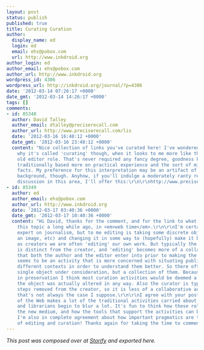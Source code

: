 ```yaml
---
layout: post
status: publish
published: true
title: Curating Curation
author:
  display_name: ed
  login: ed
  email: ehs@pobox.com
  url: http://www.inkdroid.org
author_login: ed
author_email: ehs@pobox.com
author_url: http://www.inkdroid.org
wordpress_id: 4306
wordpress_url: http://inkdroid.org/journal/?p=4306
date: '2012-03-14 07:26:17 +0000'
date_gmt: '2012-03-14 14:26:17 +0000'
tags: []
comments:
- id: 85348
  author: David Talley
  author_email: dtalley@preciserecall.com
  author_url: http://www.preciserecall.com/lis
  date: '2012-03-16 16:48:12 +0000'
  date_gmt: '2012-03-16 23:48:12 +0000'
  content: "Nice collection of links you've curated here! I've wondered for a while
    why it's called 'curating' though, when it looks to me more like the familiar
    old editor role. That's never required any fancy degree, goodness knows -- it's
    traditionally based more on practical experience and the sort of mind that connects
    facts. My preference for this interpretation may be an artifact of my own editorial
    background, though. Anyhow, if you'll indulge a moderately ranty review of one
    discussion in this area, I'll offer this:\r\n\r\nhttp://www.preciserecall.com/lis/index.php/16"
- id: 85349
  author: ed
  author_email: ehs@pobox.com
  author_url: http://www.inkdroid.org
  date: '2012-03-17 03:40:36 +0000'
  date_gmt: '2012-03-17 10:40:36 +0000'
  content: "Hi David, thanks for the comment, and for the link to what you wrote about
    this topic a long while ago, in <em>web time</em>.\r\n\r\nI'm certainly not an
    expert on journalism, but to me editing is taking some discrete object (a text,
    an image, etc) and changing it in some way to (hopefully) make it better. I think
    as creators we are often 'editing' our own work. But typically the 'editor' role
    is distinct from the creator, and 'editing' becomes more of a collaborative relationship
    that both the author and the editor enter into prior to making the object public.\r\n\r\nCuration
    seems to be an activity that is more concerned with situating public objects in
    different contexts in order to understand them better. So there often isn't a
    single object under consideration, but a collection of them. Because of its background
    in preservation I think most curation activities would be deemed a failure if
    the object was actually altered in any way. Also the curator is typically a few
    steps removed from the creator, so it is less of a collaborative activity...but
    that's not always the case I suppose.\r\n\r\nI agree with your post that the medium
    of the Web makes a lot of the traditional activities carried about by journalists
    and librarians begin to blur a lot. It's fun to think how these roles fit into
    the new medium, and how the tools that support the activities can be transformed.
    I'm also in complete agreement about how important pragmatics are to the activities
    of editing and curation! Thanks again for taking the time to comment here."
---
```

<p><em>This post was composed over at <a href="http://storify.com/edsu/meta-curation/">Storify</a> and exported here.</em></p>
<p><script src="http://storify.com/edsu/meta-curation.js?border=false&amp;header=false&amp;sharing=false&amp;more=false"></script></p>
<div style="display: none;" class="sfy-html">
<div id="meta-curation" class="s-story noborder">
<ol class="s-elements">
<li id="4f60a3ea0695cf5b198bbcee" class="s-element s-element-text">
<div class="s-element-content s-text">Because of stuff I've been&nbsp;doing at work lately, and some recent&nbsp;conversations at code4lib in Seattle I've been&nbsp;getting more and more interested in archival description and the Web.&nbsp;When I first ran across Storify&nbsp;it&nbsp;seemed like it might provide some useful user interface ideas that could be used in archival description. I've been thinking how web content such as Wikipedia, authority records, etc could be easily referenced while composing descriptive text about a collection. And once this content has been referenced how can it be baked in so that the content is usable in the future?
<div>Recently I stumbled upon (pun intended) a topic to try out Storify:&nbsp;the emerging conversation going on&nbsp;in Twitter and in blogs&nbsp;about Web&nbsp;curation.&nbsp;I know how meta right?&nbsp;As a software developer working in the cultural heritage sector my interest in curation has already been piqued for some time. But until just now&nbsp;I was completely&nbsp;oblivious to the emerging debate about new mechanics for expressing attribution on the Web. I&nbsp;actually ran across it because this tweet from Matt Langer flitted across my TweetDeck:</div>
</div>
</li>
<li id="4f605c444f3c51d720cbea40" class="s-element s-element-quote">
<div class="s-element-share">
<div class="s-element-share-label"><i></i><span class="label">Share</span></div>
</div>
<div class="s-quote s-element-content">
<div class="s-quote-open">&#147;</div>
<div class="s-quote-content">
<div class="s-quote-text">Stop Calling it Curation <a href=' http://tmblr.co/ZpI0byHtVz5d' target='_blank' rel='external'> tmblr.co/ZpI0byHtVz5d</a></div>
</div>
<div class="s-attribution">
<div class="s-source s-twitter"><a href="http://twitter.com" target="_blank">
<div class="s-source-icon"></div>
<p></a><!--.s-source-name= source.name--></div>
<div class="s-author"><a href="http://stats.storify.com/record/click?sid=4f605c4150bf3259198ef9d2&amp;redirect=http://twitter.com/mattlanger" target="_blank" rel="mattlanger" class="s-author-name">Matt Langer</a><a href="http://stats.storify.com/record/click?sid=4f605c4150bf3259198ef9d2&amp;redirect=http://twitter.com/mattlanger" target="_blank"><img src="http://a1.twimg.com/profile_images/1764049118/uhhh_normal.jpeg" alt="mattlanger" class="s-author-avatar"/></a></div>
<div class="s-posted"><a href="http://stats.storify.com/record/click?sid=4f605c4150bf3259198ef9d2&amp;redirect=http://twitter.com/mattlanger/status/179254598652014593" target="_blank" class="s-posted">
<div data-timestamp="2012-03-12T17:16:41.000Z" class="timestamp">Mon, Mar 12 2012 13:16:41</div>
<p></a></div>
<div class="s-element-actions"><a href="http://stats.storify.com/record/click?sid=4f605c4150bf3259198ef9d2&amp;redirect=http://twitter.com/intent/tweet?in_reply_to=179254598652014593&amp;related=storify&amp;via=storify&amp;url=permalink" target="_blank" title="reply" event="twitter-reply" value="@mattlanger" class="twitter-newwindow twitter-reply">Reply</a><a tweet_id="179254598652014593" target="_blank" username="mattlanger" title="retweet" event="twitter-retweet" text="Stop Calling it Curation http://tmblr.co/ZpI0byHtVz5d" class="twitter-newwindow twitter-retweet">Retweet</a></div>
<div class="s-clear"></div>
</div>
</div>
<div class="s-clear"></div>
</li>
<li id="4f605c444f3c51d720cbea42" class="s-element s-element-link">
<div class="s-element-share">
<div class="s-element-share-label"><i></i><span class="label">Share</span></div>
</div>
<div class="s-link s-element-content"><a href="http://stats.storify.com/record/click?sid=4f605c4150bf3259198ef9d2&amp;redirect=http://gizmodo.com/5892582/stop-calling-it-curation" target="_blank" class="s-link-a">Stop Calling It Curation</a><img src="http://img.gawkerassets.com/img/17g8idrf2vj6gjpg/fb.jpg" class="s-link-thumbnail"/>
<div class="s-link-desc">1 day ago ... Stop Calling It Curation Imagine, if you will, a world in which Richard Seaver or   Robert Gottlieb had stomped their feet ...</div>
<div class="s-attribution">
<div class="s-source s-gizmodo"><a href="http://gizmodo.com" target="_blank"><img src="http://g.etfv.co/http://gizmodo.com" style="max-width: 16px" border="0"/></a><!--.s-source-name= source.name--></div>
<div class="s-author"><a href="http://stats.storify.com/record/click?sid=4f605c4150bf3259198ef9d2&amp;redirect=http://gizmodo.com" target="_blank" class="s-author-name">Gizmodo</a></div>
<div class="s-clear"></div>
</div>
</div>
<div class="s-clear"></div>
</li>
<li id="4f60a516f9072ad620f8b2d1" class="s-element s-element-text">
<div class="s-element-content s-text">The tweet led me over to his blog post on Gizmodo, which rankled my anti-authoritarian sensibilities a bit. This statement in particular got the blood pumping:
<div>
<div><i>"Curation"&nbsp;is an act performed by people with PhDs in art history; the business in which we're all engaged when we're tossing links around on the Internet is simple "sharing".</i></div>
<div></div>
<div>But getting into an argument about the semantics of "curation" doesn't seem particularly appealing or useful. One of the reasons why I think&nbsp;"curation" works for <a target="_blank" style="" href="http://curatecamp.org/">Curate Camp</a>, &nbsp;<a target="_blank" style="" href="http://www.ijdc.net/index.php/ijdc">International Journal of Digital Curation</a>&nbsp;and elsewhere is that it has somewhat loose semantics, which allows useful collaboration and conversation to spring up around it. Saying you need a PhD to do curation makes me mad, probably because I don't have one. Maybe it was a joke.&nbsp;Anyhow, moving on.&nbsp;</div>
<div></div>
<div>Speaking of semantics Langer goes on to say:
<div>
<div><i>But we should not delude ourselves for a moment into bestowing any special significance on this, because when we do this thing that so many of us like to call "curation" we're not providing any sort of ontology or semantic continuity beyond that of our own whimsy or taste or desire.</i></div>
<div><i><br /></i></div>
<div>I think Langer under-estimates how&nbsp;<a target="_blank" style="" href="http://www.cs.rpi.edu/~hendler/LittleSemanticsWeb.html">a little semantics can go a long way</a>. Exhibit A:&nbsp;<a target="_blank" style="" href="http://en.wikipedia.org/wiki/PageRank">PageRank</a>. Exhibit B:&nbsp;<a target="_blank" style="" href="http://microformats.org/wiki/Main_Page">Microformats</a>. I have to thank Langer's piece for drawing me into the discussion more. I'll chalk it up to another sign&nbsp;that <a target="_blank" style="" href="http://scobleizer.com/2012/03/05/have-arrington-and-conway-screwed-up-big-time-with-their-investment-in-highlight/">every good consumer technology has haters.</a></div>
<div>
<div></div>
<div></div>
</div>
</div>
</div>
</div>
</div>
</li>
<li id="4f605e02f9072ad620e64835" class="s-element s-element-link">
<div class="s-element-share">
<div class="s-element-share-label"><i></i><span class="label">Share</span></div>
</div>
<div class="s-link s-element-content"><a href="http://stats.storify.com/record/click?sid=4f605c4150bf3259198ef9d2&amp;redirect=http://curatorscode.org/" target="_blank" class="s-link-a">Curator&#39;s Code</a><img src="http://curatorscode.org/images/parallax_sketch/hole.png" class="s-link-thumbnail"/>
<div class="s-link-desc">Keep the rabbit hole of the Internet open by honoring discovery.</div>
<div class="s-attribution">
<div class="s-source s-curatorscode"><a href="http://curatorscode.org" target="_blank"><img src="http://g.etfv.co/http://curatorscode.org" style="max-width: 16px" border="0"/></a><!--.s-source-name= source.name--></div>
<div class="s-author"><a href="http://stats.storify.com/record/click?sid=4f605c4150bf3259198ef9d2&amp;redirect=http://curatorscode.org" target="_blank" class="s-author-name">Curatorscode</a></div>
<div class="s-clear"></div>
</div>
</div>
<div class="s-clear"></div>
</li>
<li id="4f60a5344f3c51d720de34e2" class="s-element s-element-text">
<div class="s-element-content s-text">So it was time to actually look at the Curator's Code itself. The instructions are pretty short and brief: use "via" and "HT" or their unicode equivalents&nbsp;&#5413; and&nbsp;&#8620; respectively. I've already been sub-consciously using "via" for some time now, so a little bit of discussion about seems like a good idea.</div>
</li>
<li id="4f605c444f3c51d720cbea44" class="s-element s-element-link">
<div class="s-element-share">
<div class="s-element-share-label"><i></i><span class="label">Share</span></div>
</div>
<div class="s-link s-element-content"><a href="http://stats.storify.com/record/click?sid=4f605c4150bf3259198ef9d2&amp;redirect=http://www.brainpickings.org/index.php/2012/03/09/curators-code/" target="_blank" class="s-link-a">Introducing The Curator&#39;s Code: A Standard for Honoring Attribution ...</a><img src="http://www.brainpickings.org/wp-content/uploads/2012/03/cchome.png" class="s-link-thumbnail"/>
<div class="s-link-desc">4 days ago ... As both a consumer and curator of information, I spend a great deal of time   thinking about the architecture of knowledge...</div>
<div class="s-attribution">
<div class="s-source s-brainpickings"><a href="http://www.brainpickings.org" target="_blank"><img src="http://g.etfv.co/http://www.brainpickings.org" style="max-width: 16px" border="0"/></a><!--.s-source-name= source.name--></div>
<div class="s-author"><a href="http://stats.storify.com/record/click?sid=4f605c4150bf3259198ef9d2&amp;redirect=http://www.brainpickings.org" target="_blank" class="s-author-name">Brainpickings</a></div>
<div class="s-clear"></div>
</div>
</div>
<div class="s-clear"></div>
</li>
<li id="4f60a58e64b046b33749f821" class="s-element s-element-text">
<div class="s-element-content s-text">Maria Popova has a more detailed description of the rationale behind the&nbsp;use of&nbsp;unicode characters. Strangely the discussion didn't mention what I thought was going to be the primary reason for them: brevity. There have been<a target="_blank" href="http://news.ycombinator.com/item?id=435113"> similar efforts</a> to use special unicode characters on Twitter (where real estate is scarce) before. There are already bookmarklets for easily creating links that use the correct unicode glyphs. But this led me to another post:</div>
</li>
<li id="4f605c444f3c51d720cbea4a" class="s-element s-element-link">
<div class="s-element-share">
<div class="s-element-share-label"><i></i><span class="label">Share</span></div>
</div>
<div class="s-link s-element-content"><a href="http://stats.storify.com/record/click?sid=4f605c4150bf3259198ef9d2&amp;redirect=http://gigaom.com/2012/03/13/its-not-curation-or-aggregation-its-just-how-the-internet-works/" target="_blank" class="s-link-a">It&#39;s not curation or aggregation, it&#39;s just how the Internet works ...</a><img src="http://gigaom2.files.wordpress.com/2010/09/1431384410_db38f8a58f_z.png?w=604" class="s-link-thumbnail"/>
<div class="s-link-desc">It&#39;s not curation or aggregation, it&#39;s just how the Internet works. By Mathew Ingram   Mar. 13, 2012, 12:43pm PT 2 Comments &#183; Twe...</div>
<div class="s-attribution">
<div class="s-source s-gigaom"><a href="http://gigaom.com" target="_blank"><img src="http://g.etfv.co/http://gigaom.com" style="max-width: 16px" border="0"/></a><!--.s-source-name= source.name--></div>
<div class="s-author"><a href="http://stats.storify.com/record/click?sid=4f605c4150bf3259198ef9d2&amp;redirect=http://gigaom.com" target="_blank" class="s-author-name">Gigaom</a></div>
<div class="s-clear"></div>
</div>
</div>
<div class="s-clear"></div>
</li>
<li id="4f60a7c88018017f1ce28669" class="s-element s-element-text">
<div class="s-element-content s-text">Ingram's essential point is that if the past is any guide the Web will route around efforts to control the way citations are made, and more importantly that:
<div><i>... we already have a tool for providing credit to the original source &#8212; it&#8217;s called the hyperlink.&nbsp;</i></div>
<div><i><br /></i></div>
<div>Which I strongly agree with. That being said we have seen some&nbsp;pretty wide deployment and use of&nbsp;mechanisms like <a target="_blank" href="http://microformats.org/wiki/rel-license">rel=license</a> microformat for expressing the license for a piece of content. Of course typed links between resources is nothing new. It has been the much muddied central message of the Semantic Web movement.&nbsp;</div>
<div></div>
</div>
</li>
<li id="4f605c444f3c51d720cbea4b" class="s-element s-element-quote">
<div class="s-element-share">
<div class="s-element-share-label"><i></i><span class="label">Share</span></div>
</div>
<div class="s-quote s-element-content">
<div class="s-quote-open">&#147;</div>
<div class="s-quote-content">
<div class="s-quote-text">hope the #curation community supports upcoming #w3c spec on provenance - signal attribution, quotation and source <a href=' http://www.w3.org/blog/SW/2011/10/23/5-simple-provenance-statements/' target='_blank' rel='external'> w3.org/blog/SW/2011/10/23/...</a></div>
</div>
<div class="s-attribution">
<div class="s-source s-twitter"><a href="http://twitter.com" target="_blank">
<div class="s-source-icon"></div>
<p></a><!--.s-source-name= source.name--></div>
<div class="s-author"><a href="http://stats.storify.com/record/click?sid=4f605c4150bf3259198ef9d2&amp;redirect=http://twitter.com/pgroth" target="_blank" rel="pgroth" class="s-author-name">Paul Groth</a><a href="http://stats.storify.com/record/click?sid=4f605c4150bf3259198ef9d2&amp;redirect=http://twitter.com/pgroth" target="_blank"><img src="http://a0.twimg.com/profile_images/317722128/n699857188_298910_8649_normal.jpg" alt="pgroth" class="s-author-avatar"/></a></div>
<div class="s-posted"><a href="http://stats.storify.com/record/click?sid=4f605c4150bf3259198ef9d2&amp;redirect=http://twitter.com/pgroth/status/179115770377285632" target="_blank" class="s-posted">
<div data-timestamp="2012-03-12T08:05:02.000Z" class="timestamp">Mon, Mar 12 2012 04:05:02</div>
<p></a></div>
<div class="s-element-actions"><a href="http://stats.storify.com/record/click?sid=4f605c4150bf3259198ef9d2&amp;redirect=http://twitter.com/intent/tweet?in_reply_to=179115770377285632&amp;related=storify&amp;via=storify&amp;url=permalink" target="_blank" title="reply" event="twitter-reply" value="@pgroth" class="twitter-newwindow twitter-reply">Reply</a><a tweet_id="179115770377285632" target="_blank" username="pgroth" title="retweet" event="twitter-retweet" text="hope the #curation community supports upcoming #w3c spec on provenance - signal attribution, quotation and source http://www.w3.org/blog/SW/2011/10/23/5-simple-provenance-statements/" class="twitter-newwindow twitter-retweet">Retweet</a></div>
<div class="s-clear"></div>
</div>
</div>
<div class="s-clear"></div>
</li>
<li id="4f60a89a4f3c51d720df9520" class="s-element s-element-text">
<div class="s-element-content s-text">Groth mentions some serious work that has been going on at the W3C for expressing provenance on the Web. The challenge here I think is to have something with the simplicity of a microformat for expressing these semantics. Perhaps some additions to the <a target="_blank" href="http://www.iana.org/assignments/link-relations/link-relations.xml">Link Relations Registry</a>&nbsp;that would let HTML authors use rel="via" or whatever...This seems a bit more sensible to me than expecting people to all use the same obscure unicode characters at any rate.</div>
</li>
<li id="4f60a8f40695cf5a198aa766" class="s-element s-element-text">
<div class="s-element-content s-text">I guess the back story here is that a lot of this discussion is the result of discussions going on at SXSW.</div>
</li>
<li id="4f605c444f3c51d720cbea46" class="s-element s-element-quote">
<div class="s-element-share">
<div class="s-element-share-label"><i></i><span class="label">Share</span></div>
</div>
<div class="s-quote s-element-content">
<div class="s-quote-open">&#147;</div>
<div class="s-quote-content">
<div class="s-quote-text">SXSW Sketch Reportage Bulletin 06: Curate or be curated. <a href=' http://blog.fueledbycoffee.com/tagged/sxswcurate' target='_blank' rel='external'> blog.fueledbycoffee.com/ta...</a> #SXSW #sketchnotes cc: @brainpicker @david2n @maxlinsky</div>
</div>
<div class="s-attribution">
<div class="s-source s-twitter"><a href="http://twitter.com" target="_blank">
<div class="s-source-icon"></div>
<p></a><!--.s-source-name= source.name--></div>
<div class="s-author"><a href="http://stats.storify.com/record/click?sid=4f605c4150bf3259198ef9d2&amp;redirect=http://twitter.com/craightonberman" target="_blank" rel="craightonberman" class="s-author-name">Craighton Berman</a><a href="http://stats.storify.com/record/click?sid=4f605c4150bf3259198ef9d2&amp;redirect=http://twitter.com/craightonberman" target="_blank"><img src="http://a0.twimg.com/profile_images/1244515617/craig_headshot_normal.jpg" alt="craightonberman" class="s-author-avatar"/></a></div>
<div class="s-posted"><a href="http://stats.storify.com/record/click?sid=4f605c4150bf3259198ef9d2&amp;redirect=http://twitter.com/craightonberman/status/178627298231205888" target="_blank" class="s-posted">
<div data-timestamp="2012-03-10T23:44:01.000Z" class="timestamp">Sat, Mar 10 2012 18:44:01</div>
<p></a></div>
<div class="s-element-actions"><a href="http://stats.storify.com/record/click?sid=4f605c4150bf3259198ef9d2&amp;redirect=http://twitter.com/intent/tweet?in_reply_to=178627298231205888&amp;related=storify&amp;via=storify&amp;url=permalink" target="_blank" title="reply" event="twitter-reply" value="@craightonberman" class="twitter-newwindow twitter-reply">Reply</a><a tweet_id="178627298231205888" target="_blank" username="craightonberman" title="retweet" event="twitter-retweet" text="SXSW Sketch Reportage Bulletin 06: Curate or be curated. http://blog.fueledbycoffee.com/tagged/sxswcurate #SXSW #sketchnotes cc: @brainpicker @david2n @maxlinsky" class="twitter-newwindow twitter-retweet">Retweet</a></div>
<div class="s-clear"></div>
</div>
</div>
<div class="s-clear"></div>
</li>
<li id="4f605c444f3c51d720cbea47" class="s-element s-element-image">
<div class="s-element-share">
<div class="s-element-share-label"><i></i><span class="label">Share</span></div>
</div>
<div class="s-element-content s-image"><a href="http://stats.storify.com/record/click?sid=4f605c4150bf3259198ef9d2&amp;redirect=http://img.scoop.it/Y6yG8NGJk8vOJNmWdm2voTl72eJkfbmt4t8yenImKBXEejxNn4ZJNZ2ss5Ku7Cxt" target="_blank" class="s-image-content"><img src="http://img.scoop.it/Y6yG8NGJk8vOJNmWdm2voTl72eJkfbmt4t8yenImKBXEejxNn4ZJNZ2ss5Ku7Cxt"/></a>
<div class="s-attribution">
<div class="s-source s-scoop"><a href="http://img.scoop.it" target="_blank"><img src="http://g.etfv.co/http://img.scoop.it" style="max-width: 16px" border="0"/></a><!--.s-source-name= source.name--></div>
<div class="s-author"><a href="http://stats.storify.com/record/click?sid=4f605c4150bf3259198ef9d2&amp;redirect=http://img.scoop.it" target="_blank" class="s-author-name">Scoop</a></div>
<div class="s-posted"><a href="http://stats.storify.com/record/click?sid=4f605c4150bf3259198ef9d2&amp;redirect=http://img.scoop.it/Y6yG8NGJk8vOJNmWdm2voTl72eJkfbmt4t8yenImKBXEejxNn4ZJNZ2ss5Ku7Cxt" target="_blank" class="s-posted">
<div data-timestamp="2012-03-14T08:34:04.000Z" class="timestamp">Wed, Mar 14 2012 04:34:04</div>
<p></a></div>
<div class="s-clear"></div>
</div>
</div>
<div class="s-clear"></div>
</li>
<li id="4f60a91264b046b3374b012d" class="s-element s-element-text">
<div class="s-element-content s-text">And has been amplified by venerable institutions like the the New York Times:</div>
</li>
<li id="4f605c444f3c51d720cbea49" class="s-element s-element-link">
<div class="s-element-share">
<div class="s-element-share-label"><i></i><span class="label">Share</span></div>
</div>
<div class="s-link s-element-content"><a href="http://stats.storify.com/record/click?sid=4f605c4150bf3259198ef9d2&amp;redirect=http://www.nytimes.com/2012/03/12/business/media/guidelines-proposed-for-content-aggregation-online.html?pagewanted=2&amp;src=twrhp" target="_blank" class="s-link-a">Guidelines Proposed for Content Aggregation Online - NYTimes.com</a>
<div class="s-link-desc">2 days ago ... &#8220;What makes the Internet magical to me is that it is a place of radical discovery,&#8221;   said Ms. Popova, who describes herse...</div>
<div class="s-attribution">
<div class="s-source s-nytimes"><a href="http://www.nytimes.com" target="_blank"><img src="http://g.etfv.co/http://www.nytimes.com" style="max-width: 16px" border="0"/></a><!--.s-source-name= source.name--></div>
<div class="s-author"><a href="http://stats.storify.com/record/click?sid=4f605c4150bf3259198ef9d2&amp;redirect=http://www.nytimes.com" target="_blank" class="s-author-name">Nytimes</a></div>
<div class="s-clear"></div>
</div>
</div>
<div class="s-clear"></div>
</li>
<li id="4f60a94e50bf325919a07acd" class="s-element s-element-text">
<div class="s-element-content s-text">and The Atlantic:</div>
</li>
<li id="4f605c444f3c51d720cbea4e" class="s-element s-element-link">
<div class="s-element-share">
<div class="s-element-share-label"><i></i><span class="label">Share</span></div>
</div>
<div class="s-link s-element-content"><a href="http://stats.storify.com/record/click?sid=4f605c4150bf3259198ef9d2&amp;redirect=http://www.theatlantic.com/technology/archive/2012/03/the-curators-guide-to-the-galaxy/254294/" target="_blank" class="s-link-a">The Curator&#39;s Guide to the Galaxy - Megan Garber - Technology ...</a><img src="http://cdn.theatlantic.com/static/mt/assets/science/curatorscode.png" class="s-link-thumbnail"/>
<div class="s-link-desc">2 days ago ... How to steal other people&#39;s ideas (without being a jerk about it)</div>
<div class="s-attribution">
<div class="s-source s-theatlantic"><a href="http://www.theatlantic.com" target="_blank"><img src="http://g.etfv.co/http://www.theatlantic.com" style="max-width: 16px" border="0"/></a><!--.s-source-name= source.name--></div>
<div class="s-author"><a href="http://stats.storify.com/record/click?sid=4f605c4150bf3259198ef9d2&amp;redirect=http://www.theatlantic.com" target="_blank" class="s-author-name">Theatlantic</a></div>
<div class="s-clear"></div>
</div>
</div>
<div class="s-clear"></div>
</li>
<li id="4f60a930dc36ed7d1ce4be52" class="s-element s-element-text">
<div class="s-element-content s-text">And of course there is the requisite (and much welcomed) humorous take on the whole thing:</div>
</li>
<li id="4f605c444f3c51d720cbea4c" class="s-element s-element-link">
<div class="s-element-share">
<div class="s-element-share-label"><i></i><span class="label">Share</span></div>
</div>
<div class="s-link s-element-content"><a href="http://stats.storify.com/record/click?sid=4f605c4150bf3259198ef9d2&amp;redirect=http://www.observer.com/2012/03/nine-additional-symbols-for-the-curators-code/" target="_blank" class="s-link-a">Nine Additional Symbols for the Curator&#39;s Code | The New York ...</a><img src="http://web.archive.org/web/20120509190849/http://www.observer.com/files/2012/03/20120312_CARR_graphic-articleInline.jpg" class="s-link-thumbnail"/>
<div class="s-link-desc">This weekend&#39;s biggest Internet news involves The Curator&#39;s Code, a new system   &#8220;for honoring the creative and intellectual labo...</div>
<div class="s-attribution">
<div class="s-source s-observer"><a href="http://www.observer.com" target="_blank"><img src="http://g.etfv.co/http://www.observer.com" style="max-width: 16px" border="0"/></a><!--.s-source-name= source.name--></div>
<div class="s-author"><a href="http://stats.storify.com/record/click?sid=4f605c4150bf3259198ef9d2&amp;redirect=http://www.observer.com" target="_blank" class="s-author-name">Observer</a></div>
<div class="s-clear"></div>
</div>
</div>
<div class="s-clear"></div>
</li>
<li id="4f60aa1f64b046b3374bdc72" class="s-element s-element-text">
<div class="s-element-content s-text">I for one hope the topic of curation and the Web continues. And in other news, Storify is kind of fun. I'm going to test out the export feature after I hit publish.</div>
</li>
</ol>
</div>
</div>
